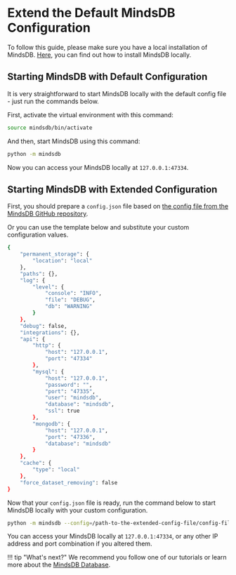 # Extend the Default MindsDB Configuration

To follow this guide, please make sure you have a local installation of MindsDB. [Here](https://docs.mindsdb.com/setup/self-hosted/pip/source/), you can find out how to install MindsDB locally.

## Starting MindsDB with Default Configuration

It is very straightforward to start MindsDB locally with the default config file - just run the commands below.

First, activate the virtual environment with this command:

```bash
source mindsdb/bin/activate
```

And then, start MindsDB using this command:

```bash
python -m mindsdb
```

Now you can access your MindsDB locally at `127.0.0.1:47334`.

## Starting MindsDB with Extended Configuration

First, you should prepare a `config.json` file based on [the config file from the MindsDB GitHub repository](https://github.com/mindsdb/mindsdb/blob/staging/mindsdb/utilities/config.py#L35,L72).

Or you can use the template below and substitute your custom configuration values.

```bash
{
    "permanent_storage": {
        "location": "local"
    },
    "paths": {},
    "log": {
        "level": {
            "console": "INFO",
            "file": "DEBUG",
            "db": "WARNING"
        }
    },
    "debug": false, 
    "integrations": {},
    "api": {
        "http": {
            "host": "127.0.0.1",
            "port": "47334"
        },
        "mysql": {
            "host": "127.0.0.1",
            "password": "",
            "port": "47335",
            "user": "mindsdb",
            "database": "mindsdb",
            "ssl": true
        },
        "mongodb": {
            "host": "127.0.0.1",
            "port": "47336",
            "database": "mindsdb"
        }
    },
    "cache": {
        "type": "local"
    },
    "force_dataset_removing": false
}
```

Now that your `config.json` file is ready, run the command below to start MindsDB locally with your custom configuration.

```bash
python -m mindsdb --config=/path-to-the-extended-config-file/config-file.json
```

You can access your MindsDB locally at `127.0.0.1:47334`, or any other IP address and port combination if you altered them.

!!! tip "What's next?"
    We recommend you follow one of our tutorials or learn more about the [MindsDB Database](/sql/table-structure/).
